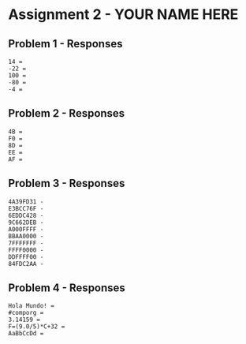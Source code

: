 # Assignment 2 - YOUR NAME HERE

## Problem 1 - Responses

```
14 =
-22 =
100 =
-80 =
-4 =
```

## Problem 2 - Responses

```
4B =
F0 =
8D =
EE =
AF =
```

## Problem 3 - Responses

```
4A39FD31 -
E3BCC76F -
6EDDC428 -
9C662DEB -
A000FFFF -
BBAA0000 -
7FFFFFFF -
FFFF0000 -
DDFFFF00 -
84FDC2AA -
```

## Problem 4 - Responses

```
Hola Mundo! =
#comporg =
3.14159 =
F=(9.0/5)*C+32 =
AaBbCcDd =
```
